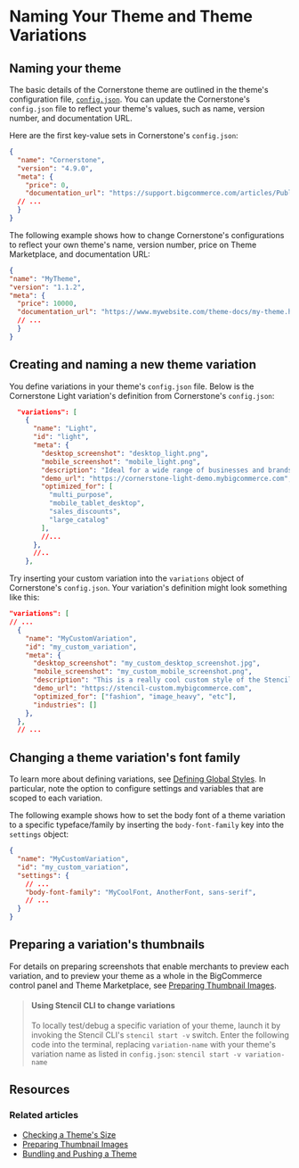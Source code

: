 # Naming Your Theme and Theme Variations

 

## Naming your theme

The basic details of the Cornerstone theme are outlined in the theme's configuration file, [`config.json`](https://github.com/bigcommerce/cornerstone/blob/master/config.json). You can update the Cornerstone's `config.json` file to reflect your theme's values, such as name, version number, and documentation URL. 


Here are the first key-value sets in Cornerstone's `config.json`: 

<!--
title: "Cornerstone settings"
subtitle: "config.json"
lineNumbers: true
-->

```json
{
  "name": "Cornerstone",
  "version": "4.9.0",
  "meta": {
    "price": 0,
    "documentation_url": "https://support.bigcommerce.com/articles/Public/Cornerstone-Theme-Manual",
  // ...
  }
}
```

The following example shows how to change Cornerstone's configurations to reflect your own theme's name, version number, price on Theme Marketplace, and documentation URL:

<!--
title: "Cornerstone settings"
subtitle: "config.json"
lineNumbers: true
-->

```json
{
"name": "MyTheme",
"version": "1.1.2",
"meta": {
  "price": 10000,
  "documentation_url": "https://www.mywebsite.com/theme-docs/my-theme.html",
  // ...
  }
}
```

## Creating and naming a new theme variation

You define variations in your theme's `config.json` file. Below is the Cornerstone Light variation's definition from Cornerstone's `config.json`:


<!--
title: "Cornerstone Light theme variation settings"
subtitle: "config.json"
lineNumbers: true
-->

```json
  "variations": [
    {
      "name": "Light",
      "id": "light",
      "meta": {
        "desktop_screenshot": "desktop_light.png",
        "mobile_screenshot": "mobile_light.png",
        "description": "Ideal for a wide range of businesses and brands, this design is fully responsive, simple, and ready for you to add your branding, logo, and products. It comes ready to build a clean looking and beautiful store with features such as homepage carousel, social media icons, featured and top selling products, and faceted search (which is available on select BigCommerce plans). Fully express your brand by using our Theme Editor to quickly and easily style your site's fonts and colors, all without the need to write code.",
        "demo_url": "https://cornerstone-light-demo.mybigcommerce.com",
        "optimized_for": [
          "multi_purpose",
          "mobile_tablet_desktop",
          "sales_discounts",
          "large_catalog"
        ],
        //...
      },
      //..
    },
```

Try inserting your custom variation into the `variations` object of Cornerstone's `config.json`. Your variation's definition might look something like this:


<!--
title: "Example theme variation definition"
subtitle: "config.json"
lineNumbers: true
-->

```json
"variations": [
// ...
  {
    "name": "MyCustomVariation",
    "id": "my_custom_variation",
    "meta": {
      "desktop_screenshot": "my_custom_desktop_screenshot.jpg",
      "mobile_screenshot": "my_custom_mobile_screenshot.png",
      "description": "This is a really cool custom style of the Stencil Theme",
      "demo_url": "https://stencil-custom.mybigcommerce.com",
      "optimized_for": ["fashion", "image_heavy", "etc"],
      "industries": []
    },
  },
  // ...
```

## Changing a theme variation's font family


To learn more about defining variations, see [Defining Global Styles](/stencil-docs/configure-store-design-ui/defining-global-styles). In particular, note the option to configure settings and variables that are scoped to each variation.

The following example shows how to set the body font of a theme variation to a specific typeface/family by inserting the `body-font-family` key into the `settings` object:


<!--
title: "Example body font variation"
subtitle: "config.json"
lineNumbers: true
-->

```json
{
  "name": "MyCustomVariation",
  "id": "my_custom_variation",
  "settings": {
    // ...
    "body-font-family": "MyCoolFont, AnotherFont, sans-serif",
    // ...
  }
}
```

## Preparing a variation's thumbnails


For details on preparing screenshots that enable merchants to preview each variation, and to preview your theme as a whole in the BigCommerce control panel and Theme Marketplace, see [Preparing Thumbnail Images](https://developer.bigcommerce.com/stencil-docs/deploying-a-theme/preparing-thumbnail-images).

<!-- theme: info -->
> #### Using Stencil CLI to change variations
> To locally test/debug a specific variation of your theme, launch it by invoking the Stencil CLI's `stencil start -v` switch. Enter the following code into the terminal, replacing `variation-name` with your theme's variation name as listed in `config.json`:
> `stencil start -v variation-name`

## Resources

### Related articles
* [Checking a Theme's Size](https://developer.bigcommerce.com/stencil-docs/deploying-a-theme/checking-a-themes-size)
* [Preparing Thumbnail Images](https://developer.bigcommerce.com/stencil-docs/deploying-a-theme/preparing-thumbnail-images)
* [Bundling and Pushing a Theme](https://developer.bigcommerce.com/stencil-docs/deploying-a-theme/bundling-and-pushing)

